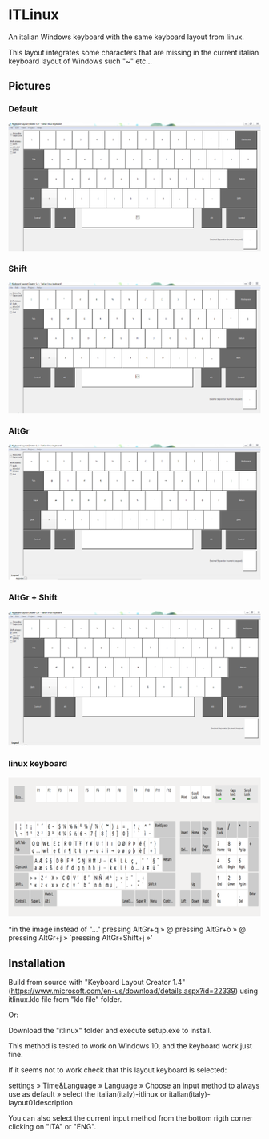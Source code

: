 ITLinux
=======

An italian Windows keyboard with the same keyboard layout from linux.

This layout integrates some characters that are missing in the current italian keyboard layout of Windows such "~" etc...

## Pictures

### Default
![Default](https://raw.githubusercontent.com/Rekrytus/IT_keyboard_linuxlike_for_windows/master/pictures/1.PNG)

### Shift
![Shift](https://raw.githubusercontent.com/Rekrytus/IT_keyboard_linuxlike_for_windows/master/pictures/2.PNG)

### AltGr
![AltGr](https://raw.githubusercontent.com/Rekrytus/IT_keyboard_linuxlike_for_windows/master/pictures/3.PNG)

### AltGr + Shift
![AltGr+Shift](https://raw.githubusercontent.com/Rekrytus/IT_keyboard_linuxlike_for_windows/master/pictures/4.PNG)

### linux keyboard
![Linux_keyboard_Layout](https://raw.githubusercontent.com/Rekrytus/IT_keyboard_linuxlike_for_windows/master/pictures/linux_keyboard.png)

*in the image instead of "..." pressing AltGr+q » @
                               pressing AltGr+ò » @
                               pressing AltGr+j » ̉
                               pressing AltGr+Shift+j » ̛

## Installation

Build from source with "Keyboard Layout Creator 1.4" (https://www.microsoft.com/en-us/download/details.aspx?id=22339) using itlinux.klc file from "klc file" folder.

Or:

Download the "itlinux" folder and execute setup.exe to install.

This method is tested to work on Windows 10, and the keyboard work just fine.

If it seems not to work check that this layout keyboard is selected:

settings » Time&Language » Language » Choose an input method to always use as default » select the italian(italy)-itlinux or italian(italy)-layout01description

You can also select the current input method from the bottom rigth corner clicking on "ITA" or "ENG".
